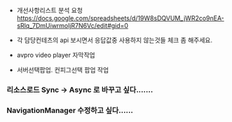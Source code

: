 

- 개선사항리스트 분석 요청
https://docs.google.com/spreadsheets/d/19W8sDQVUM_jWR2co9nEA-sRlq_7DmUiwrmoljR7N6Vc/edit#gid=0


- 각 담당컨테츠의  api 보시면서 응답값중 사용하지 않는것들 체크 좀 해주세요.

- avpro video player 자막작업

- 서버선택팝업. 컨피그선택 팝업 작업





### 리소스로드 Sync -> Async 로 바꾸고 싶다.......
### NavigationManager 수정하고 싶다......

